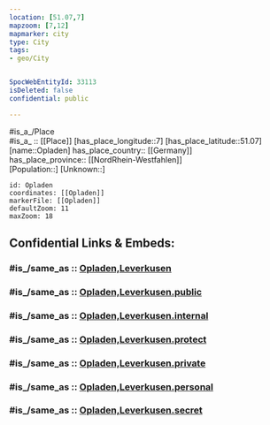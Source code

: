 ```yaml
---
location: [51.07,7] 
mapzoom: [7,12] 
mapmarker: city 
type: City
tags:
- geo/City


SpocWebEntityId: 33113
isDeleted: false
confidential: public

---
```

#is_a_/Place  
#is_a_ :: [[Place]] 
[has_place_longitude::7] 
[has_place_latitude::51.07] 
[name::Opladen] 
has_place_country:: [[Germany]]  
has_place_province:: [[NordRhein-Westfahlen]]  
[Population::] 
[Unknown::] 


```leaflet
id: Opladen
coordinates: [[Opladen]] 
markerFile: [[Opladen]] 
defaultZoom: 11 
maxZoom: 18
```


## Confidential Links & Embeds: 

### #is_/same_as :: [Opladen,Leverkusen](/_Standards/Earth/Continent/Europe/Europe~Central/Germany/Germany~West/Nordrhein-Westfalen/counties~NW/Leverkusen/Opladen,Leverkusen.md) 

### #is_/same_as :: [Opladen,Leverkusen.public](/_public/Earth/Continent/Europe/Europe~Central/Germany/Germany~West/Nordrhein-Westfalen/counties~NW/Leverkusen/Opladen,Leverkusen.public.md) 

### #is_/same_as :: [Opladen,Leverkusen.internal](/_internal/Earth/Continent/Europe/Europe~Central/Germany/Germany~West/Nordrhein-Westfalen/counties~NW/Leverkusen/Opladen,Leverkusen.internal.md) 

### #is_/same_as :: [Opladen,Leverkusen.protect](/_protect/Earth/Continent/Europe/Europe~Central/Germany/Germany~West/Nordrhein-Westfalen/counties~NW/Leverkusen/Opladen,Leverkusen.protect.md) 

### #is_/same_as :: [Opladen,Leverkusen.private](/_private/Earth/Continent/Europe/Europe~Central/Germany/Germany~West/Nordrhein-Westfalen/counties~NW/Leverkusen/Opladen,Leverkusen.private.md) 

### #is_/same_as :: [Opladen,Leverkusen.personal](/_personal/Earth/Continent/Europe/Europe~Central/Germany/Germany~West/Nordrhein-Westfalen/counties~NW/Leverkusen/Opladen,Leverkusen.personal.md) 

### #is_/same_as :: [Opladen,Leverkusen.secret](/_secret/Earth/Continent/Europe/Europe~Central/Germany/Germany~West/Nordrhein-Westfalen/counties~NW/Leverkusen/Opladen,Leverkusen.secret.md)

